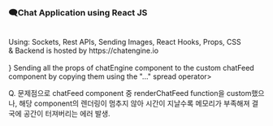 ### 🗨️Chat Application using React JS
<br/>
Using: Sockets, Rest APIs, Sending Images, React Hooks, Props, CSS <br/>
& Backend is hosted by https://chatengine.io <br/>
<br/>
<renderChatFeed={(chatAppState) => <ChatFeed {...chatAppState}/>}
Sending all the props of chatEngine component to the custom chatFeed component by copying them using the "..." spread operator>

Q. 문제점으로 chatFeed component 중 renderChatFeed function을 custom했으나, 해당 component의 렌더링이 멈추지 않아 시간이 지날수록 메모리가 부족해져 결국에 공간이 터져버리는 에러 발생.
